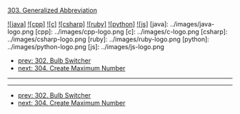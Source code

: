 [303. Generalized Abbreviation](https://leetcode.com/problems/generalized-abbreviation/)

[![java]](../java/303-generalized-abbreviation.md)
[![cpp]](../cpp/303-generalized-abbreviation.md)
[![c]](../c/303-generalized-abbreviation.md)
[![csharp]](../csharp/303-generalized-abbreviation.md)
[![ruby]](../ruby/303-generalized-abbreviation.md)
[![python]](../python/303-generalized-abbreviation.md)
[![js]](../js/303-generalized-abbreviation.md)
[java]: ../images/java-logo.png
[cpp]: ../images/cpp-logo.png
[c]: ../images/c-logo.png
[csharp]: ../images/csharp-logo.png
[ruby]: ../images/ruby-logo.png
[python]: ../images/python-logo.png
[js]: ../images/js-logo.png

- [prev: 302. Bulb Switcher](302-bulb-switcher.md)
- [next: 304. Create Maximum Number](304-create-maximum-number.md)

---


---

- [prev: 302. Bulb Switcher](302-bulb-switcher.md)
- [next: 304. Create Maximum Number](304-create-maximum-number.md)
